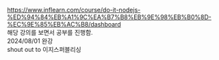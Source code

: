 https://www.inflearn.com/course/do-it-nodejs-%ED%94%84%EB%A1%9C%EA%B7%B8%EB%9E%98%EB%B0%8D-%EC%9E%85%EB%AC%B8/dashboard
<br>해당 강의를 보면서 공부를 진행함.
<br>2024/08/01 완강
<br>shout out to 이지스퍼블리싱
